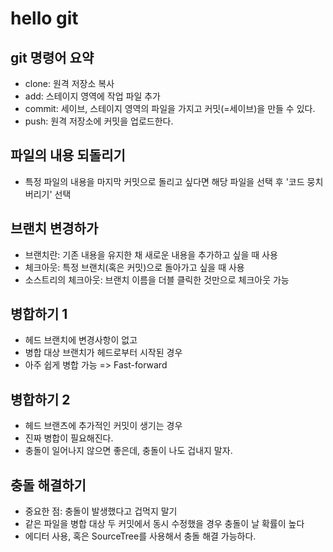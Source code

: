 # hello git

## git 명령어 요약

- clone: 원격 저장소 복사
- add: 스테이지 영역에 작업 파일 추가
- commit: 세이브, 스테이지 영역의 파일을 가지고 커밋(=세이브)을 만들 수 있다.
- push: 원격 저장소에 커밋을 업로드한다.


## 파일의 내용 되돌리기

- 특정 파일의 내용을 마지막 커밋으로 돌리고 싶다면 해당 파일을 선택 후 '코드 뭉치 버리기' 선택

## 브랜치 변경하가

- 브랜치란: 기존 내용을 유지한 채 새로운 내용을 추가하고 싶을 때 사용
- 체크아웃: 특정 브랜치(혹은 커밋)으로 돌아가고 싶을 때 사용
- 소스트리의 체크아웃: 브랜치 이름을 더블 클릭한 것만으로 체크아웃 가능

## 병합하기 1

- 헤드 브랜치에 변경사항이 없고
- 병합 대상 브랜치가 헤드로부터 시작된 경우
- 아주 쉽게 병합 가능 => Fast-forward

## 병합하기 2

- 헤드 브랜츠에 추가적인 커밋이 생기는 경우
- 진짜 병합이 필요해진다.
- 충돌이 일어나지 않으면 좋은데, 충돌이 나도 겁내지 말자.

## 충돌 해결하기

- 중요한 점: 충돌이 발생했다고 겁먹지 말기
- 같은 파일을 병합 대상 두 커밋에서 동시 수정했을 경우 충돌이 날 확률이 높다
- 에디터 사용, 혹은 SourceTree를 사용해서 충돌 해결 가능하다.
